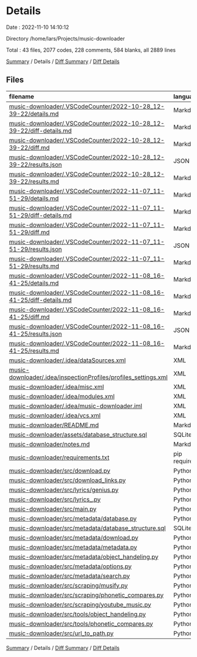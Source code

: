 # Details

Date : 2022-11-10 14:10:12

Directory /home/lars/Projects/music-downloader

Total : 43 files,  2077 codes, 228 comments, 584 blanks, all 2889 lines

[Summary](results.md) / Details / [Diff Summary](diff.md) / [Diff Details](diff-details.md)

## Files
| filename | language | code | comment | blank | total |
| :--- | :--- | ---: | ---: | ---: | ---: |
| [music-downloader/.VSCodeCounter/2022-10-28_12-39-22/details.md](/music-downloader/.VSCodeCounter/2022-10-28_12-39-22/details.md) | Markdown | 31 | 0 | 6 | 37 |
| [music-downloader/.VSCodeCounter/2022-10-28_12-39-22/diff-details.md](/music-downloader/.VSCodeCounter/2022-10-28_12-39-22/diff-details.md) | Markdown | 9 | 0 | 6 | 15 |
| [music-downloader/.VSCodeCounter/2022-10-28_12-39-22/diff.md](/music-downloader/.VSCodeCounter/2022-10-28_12-39-22/diff.md) | Markdown | 12 | 0 | 7 | 19 |
| [music-downloader/.VSCodeCounter/2022-10-28_12-39-22/results.json](/music-downloader/.VSCodeCounter/2022-10-28_12-39-22/results.json) | JSON | 1 | 0 | 0 | 1 |
| [music-downloader/.VSCodeCounter/2022-10-28_12-39-22/results.md](/music-downloader/.VSCodeCounter/2022-10-28_12-39-22/results.md) | Markdown | 22 | 0 | 7 | 29 |
| [music-downloader/.VSCodeCounter/2022-11-07_11-51-29/details.md](/music-downloader/.VSCodeCounter/2022-11-07_11-51-29/details.md) | Markdown | 37 | 0 | 6 | 43 |
| [music-downloader/.VSCodeCounter/2022-11-07_11-51-29/diff-details.md](/music-downloader/.VSCodeCounter/2022-11-07_11-51-29/diff-details.md) | Markdown | 25 | 0 | 6 | 31 |
| [music-downloader/.VSCodeCounter/2022-11-07_11-51-29/diff.md](/music-downloader/.VSCodeCounter/2022-11-07_11-51-29/diff.md) | Markdown | 22 | 0 | 7 | 29 |
| [music-downloader/.VSCodeCounter/2022-11-07_11-51-29/results.json](/music-downloader/.VSCodeCounter/2022-11-07_11-51-29/results.json) | JSON | 1 | 0 | 0 | 1 |
| [music-downloader/.VSCodeCounter/2022-11-07_11-51-29/results.md](/music-downloader/.VSCodeCounter/2022-11-07_11-51-29/results.md) | Markdown | 26 | 0 | 7 | 33 |
| [music-downloader/.VSCodeCounter/2022-11-08_16-41-25/details.md](/music-downloader/.VSCodeCounter/2022-11-08_16-41-25/details.md) | Markdown | 43 | 0 | 6 | 49 |
| [music-downloader/.VSCodeCounter/2022-11-08_16-41-25/diff-details.md](/music-downloader/.VSCodeCounter/2022-11-08_16-41-25/diff-details.md) | Markdown | 25 | 0 | 6 | 31 |
| [music-downloader/.VSCodeCounter/2022-11-08_16-41-25/diff.md](/music-downloader/.VSCodeCounter/2022-11-08_16-41-25/diff.md) | Markdown | 21 | 0 | 7 | 28 |
| [music-downloader/.VSCodeCounter/2022-11-08_16-41-25/results.json](/music-downloader/.VSCodeCounter/2022-11-08_16-41-25/results.json) | JSON | 1 | 0 | 0 | 1 |
| [music-downloader/.VSCodeCounter/2022-11-08_16-41-25/results.md](/music-downloader/.VSCodeCounter/2022-11-08_16-41-25/results.md) | Markdown | 28 | 0 | 7 | 35 |
| [music-downloader/.idea/dataSources.xml](/music-downloader/.idea/dataSources.xml) | XML | 12 | 0 | 0 | 12 |
| [music-downloader/.idea/inspectionProfiles/profiles_settings.xml](/music-downloader/.idea/inspectionProfiles/profiles_settings.xml) | XML | 6 | 0 | 0 | 6 |
| [music-downloader/.idea/misc.xml](/music-downloader/.idea/misc.xml) | XML | 4 | 0 | 0 | 4 |
| [music-downloader/.idea/modules.xml](/music-downloader/.idea/modules.xml) | XML | 9 | 0 | 0 | 9 |
| [music-downloader/.idea/music-downloader.iml](/music-downloader/.idea/music-downloader.iml) | XML | 11 | 0 | 0 | 11 |
| [music-downloader/.idea/vcs.xml](/music-downloader/.idea/vcs.xml) | XML | 6 | 0 | 0 | 6 |
| [music-downloader/README.md](/music-downloader/README.md) | Markdown | 102 | 0 | 36 | 138 |
| [music-downloader/assets/database_structure.sql](/music-downloader/assets/database_structure.sql) | SQLite | 51 | 0 | 6 | 57 |
| [music-downloader/notes.md](/music-downloader/notes.md) | Markdown | 11 | 0 | 2 | 13 |
| [music-downloader/requirements.txt](/music-downloader/requirements.txt) | pip requirements | 7 | 0 | 0 | 7 |
| [music-downloader/src/download.py](/music-downloader/src/download.py) | Python | 57 | 11 | 19 | 87 |
| [music-downloader/src/download_links.py](/music-downloader/src/download_links.py) | Python | 41 | 3 | 15 | 59 |
| [music-downloader/src/lyrics/genius.py](/music-downloader/src/lyrics/genius.py) | Python | 108 | 39 | 38 | 185 |
| [music-downloader/src/lyrics_.py](/music-downloader/src/lyrics_.py) | Python | 44 | 19 | 22 | 85 |
| [music-downloader/src/main.py](/music-downloader/src/main.py) | Python | 104 | 3 | 31 | 138 |
| [music-downloader/src/metadata/database.py](/music-downloader/src/metadata/database.py) | Python | 155 | 61 | 38 | 254 |
| [music-downloader/src/metadata/database_structure.sql](/music-downloader/src/metadata/database_structure.sql) | SQLite | 51 | 0 | 6 | 57 |
| [music-downloader/src/metadata/download.py](/music-downloader/src/metadata/download.py) | Python | 272 | 25 | 68 | 365 |
| [music-downloader/src/metadata/metadata.py](/music-downloader/src/metadata/metadata.py) | Python | 106 | 9 | 28 | 143 |
| [music-downloader/src/metadata/object_handeling.py](/music-downloader/src/metadata/object_handeling.py) | Python | 19 | 0 | 6 | 25 |
| [music-downloader/src/metadata/options.py](/music-downloader/src/metadata/options.py) | Python | 87 | 8 | 24 | 119 |
| [music-downloader/src/metadata/search.py](/music-downloader/src/metadata/search.py) | Python | 257 | 40 | 75 | 372 |
| [music-downloader/src/scraping/musify.py](/music-downloader/src/scraping/musify.py) | Python | 103 | 2 | 37 | 142 |
| [music-downloader/src/scraping/phonetic_compares.py](/music-downloader/src/scraping/phonetic_compares.py) | Python | 15 | 0 | 8 | 23 |
| [music-downloader/src/scraping/youtube_music.py](/music-downloader/src/scraping/youtube_music.py) | Python | 67 | 2 | 18 | 87 |
| [music-downloader/src/tools/object_handeling.py](/music-downloader/src/tools/object_handeling.py) | Python | 19 | 0 | 6 | 25 |
| [music-downloader/src/tools/phonetic_compares.py](/music-downloader/src/tools/phonetic_compares.py) | Python | 22 | 0 | 10 | 32 |
| [music-downloader/src/url_to_path.py](/music-downloader/src/url_to_path.py) | Python | 27 | 6 | 13 | 46 |

[Summary](results.md) / Details / [Diff Summary](diff.md) / [Diff Details](diff-details.md)
